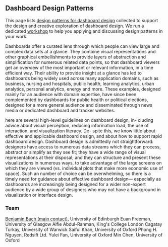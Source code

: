 ## Dashboard Design Patterns

This page lists [design patterns for dashboard design](patterns.html) collected to support the design and creative exploration of dashboard design. We run a dedicated [workshop](workshop.html) to help you applying and discussing design patterns in your work.


Dashboards offer a curated lens through which people can view large
and complex data sets at a glance. They combine visual
representations and other graphical embellishments to provide layers
of abstraction and simplification for numerous related data points,
so that dashboard viewers get an overview of the most important or
relevant information, in a time efficient way. Their ability to provide
insight at a glance has led to dashboards being widely used across
many application domains, such as business, nursing and
hospitals, public health, learning analytics, urban analytics, personal analytics, energy and more. These examples, designed
mainly for an audience with domain expertise, have since been
complemented by dashboards for public health or political elections,
designed for a more general audience and disseminated through news
media or dedicated dashboard and tracker websites.

here are several high-level guidelines on dashboard design, in-
cluding advice about visual perception, reducing information load,
the use of interaction, and visualization literacy. De-
spite this, we know little about effective and applicable dashboard
design, and about how to support rapid dashboard design. Dashboard
design is admittedly not straightforward: designers have access to
numerous data streams which they can process, abstract or simplify
as they see fit; they have a wide range of visual representations at
their disposal; and they can structure and present these visualizations
in numerous ways, to take advantage of the large screens on which
they are viewed (vs. individual plots that make more economic use
of space). Such an number of choice can be overwhelming, so there
is a timely need for guidance about effective dashboard design—
especially as dashboards are increasingly being designed for a wider
non-expert audience by a wide group of designers who may not have
a background in visualization or interface design.

### Team

[Benjamin Bach (main contact)](https://benjbach.net), University of Edinburgh
Euan Freeman, University of Glasgow
Alfie Abdul-Rahman, King's College London
Cagatay Turkay, University of Warwick
Saiful Khan, University of Oxford
Phong H. Nguyen, Redsift Ltd.
Yulei Fan, University of Oxford
Min Chen, University of Oxford





